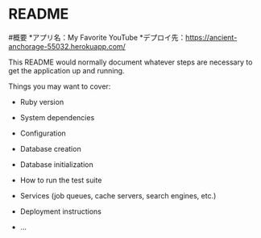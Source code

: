 # README


#概要
*アプリ名：My Favorite YouTube
*デプロイ先：https://ancient-anchorage-55032.herokuapp.com/


This README would normally document whatever steps are necessary to get the
application up and running.

Things you may want to cover:

* Ruby version

* System dependencies

* Configuration

* Database creation

* Database initialization

* How to run the test suite

* Services (job queues, cache servers, search engines, etc.)

* Deployment instructions

* ...
